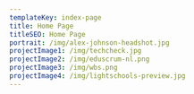 ```yaml
---
templateKey: index-page
title: Home Page
titleSEO: Home Page
portrait: /img/alex-johnson-headshot.jpg
projectImage1: /img/techcheck.jpg
projectImage2: /img/eduscrum-nl.png
projectImage3: /img/wbs.png
projectImage4: /img/lightschools-preview.jpg
---
```


